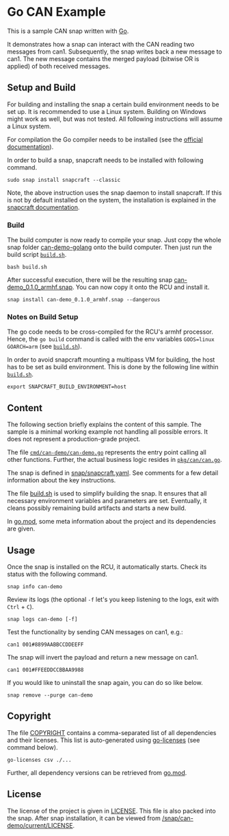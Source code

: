 # Go CAN Example

This is a sample CAN snap written with [Go](https://go.dev/). 

It demonstrates how a snap can interact with the CAN reading two messages from can1.
Subsequently, the snap writes back a new message to can1.
The new message contains the merged payload (bitwise OR is applied) of both received messages.

## Setup and Build

For building and installing the snap a certain build environment needs to be set up.
It is recommended to use a Linux system.
Building on Windows might work as well, but was not tested.
All following instructions will assume a Linux system.

For compilation the Go compiler needs to be installed (see the [official documentation](https://go.dev/)).

In order to build a snap, snapcraft needs to be installed with following command.

```
sudo snap install snapcraft --classic
```

Note, the above instruction uses the snap daemon to install snapcraft.
If this is not by default installed on the system, the installation is explained in the [snapcraft documentation](https://snapcraft.io/docs/installing-snapd).

### Build

The build computer is now ready to compile your snap.
Just copy the whole snap folder [can-demo-golang](.) onto the build computer.
Then just run the build script [`build.sh`](build.sh).

```
bash build.sh
```

After successful execution, there will be the resulting
snap [can-demo_0.1.0_armhf.snap](can-demo_0.1.0_armhf.snap).
You can now copy it onto the RCU and install it.

```
snap install can-demo_0.1.0_armhf.snap --dangerous
```

### Notes on Build Setup

The go code needs to be cross-compiled for the RCU's armhf processor.
Hence, the `go build` command is called with the env variables `GOOS=linux GOARCH=arm` (see [`build.sh`](build.sh)).

In order to avoid snapcraft mounting a multipass VM for building, the host has to be set as build environment.
This is done by the following line within [`build.sh`](build.sh).

``` 
export SNAPCRAFT_BUILD_ENVIRONMENT=host
```

## Content

The following section briefly explains the content of this sample.
The sample is a minimal working example not handling all possible errors.
It does not represent a production-grade project.

The file [`cmd/can-demo/can-demo.go`](cmd/can-demo/can-demo.go) represents the entry point calling all other functions.
Further, the actual business logic resides in [`pkg/can/can.go`](pkg/can/can.go).

The snap is defined in [snap/snapcraft.yaml](snap/snapcraft.yaml). See comments for a few detail information about the
key instructions.

The file [build.sh](build.sh) is used to simplify building the snap.
It ensures that all necessary environment variables and parameters are set.
Eventually, it cleans possibly remaining build artifacts and starts a new build.

In [go.mod](go.mod), some meta information about the project and its dependencies are given.

## Usage

Once the snap is installed on the RCU, it automatically starts.
Check its status with the following command.

```
snap info can-demo
```

Review its logs (the optional `-f` let's you keep listening to the logs, exit with `Ctrl` + `C`).

```
snap logs can-demo [-f]
```

Test the functionality by sending CAN messages on can1, e.g.:

```
can1 001#8899AABBCCDDEEFF
```

The snap will invert the payload and return a new message on can1.

```
can1 001#FFEEDDCCBBAA9988
```

If you would like to uninstall the snap again, you can do so like below.

```
snap remove --purge can-demo
```

## Copyright

The file [COPYRIGHT](COPYRIGHT) contains a comma-separated list of all dependencies and their licenses.
This list is auto-generated using [go-licenses](https://github.com/google/go-licenses) (see command below).

```
go-licenses csv ./...
```

Further, all dependency versions can be retrieved from [go.mod](go.mod).

## License

The license of the project is given in [LICENSE](LICENSE).
This file is also packed into the snap. After snap installation, it can be viewed from [/snap/can-demo/current/LICENSE](/snap/can-demo/current/LICENSE).
